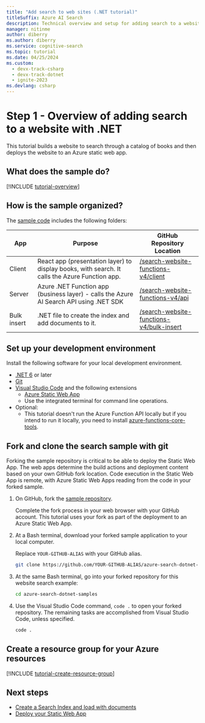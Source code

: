 ```yaml
---
title: "Add search to web sites (.NET tutorial)"
titleSuffix: Azure AI Search
description: Technical overview and setup for adding search to a website and deploying to Azure Static Web App with .NET.
manager: nitinme
author: diberry
ms.author: diberry
ms.service: cognitive-search
ms.topic: tutorial
ms.date: 04/25/2024
ms.custom:
  - devx-track-csharp
  - devx-track-dotnet
  - ignite-2023
ms.devlang: csharp
---
```


# Step 1 - Overview of adding search to a website with .NET

This tutorial builds a website to search through a catalog of books and then deploys the website to an Azure static web app. 

## What does the sample do?

[!INCLUDE [tutorial-overview](includes/tutorial-add-search-website-what-sample-does.md)]

## How is the sample organized?

The [sample code](https://github.com/Azure-Samples/azure-search-dotnet-samples/tree/main/search-website-functions-v4) includes the following folders:

|App|Purpose|GitHub<br>Repository<br>Location|
|--|--|--|
|Client|React app (presentation layer) to display books, with search. It calls the Azure Function app. |[/search-website-functions-v4/client](https://github.com/Azure-Samples/azure-search-dotnet-samples/tree/main/search-website-functions-v4/client)|
|Server|Azure .NET Function app (business layer) - calls the Azure AI Search API using .NET SDK |[/search-website-functions-v4/api](https://github.com/Azure-Samples/azure-search-dotnet-samples/tree/main/search-website-functions-v4/api)|
|Bulk insert|.NET file to create the index and add documents to it.|[/search-website-functions-v4/bulk-insert](https://github.com/Azure-Samples/azure-search-dotnet-samples/tree/main/search-website-functions-v4/bulk-insert)|

## Set up your development environment

Install the following software for your local development environment. 

- [.NET 6](https://dotnet.microsoft.com/download/dotnet/6.0) or later
- [Git](https://git-scm.com/downloads)
- [Visual Studio Code](https://code.visualstudio.com/) and the following extensions
    - [Azure Static Web App](https://marketplace.visualstudio.com/items?itemName=ms-azuretools.vscode-azurestaticwebapps) 
    - Use the integrated terminal for command line operations.
- Optional:
    - This tutorial doesn't run the Azure Function API locally but if you intend to run it locally, you need to install [azure-functions-core-tools](../azure-functions/functions-run-local.md?tabs=linux%2ccsharp%2cbash#install-the-azure-functions-core-tools).

## Fork and clone the search sample with git

Forking the sample repository is critical to be able to deploy the Static Web App. The web apps determine the build actions and deployment content based on your own GitHub fork location. Code execution in the Static Web App is remote, with Azure Static Web Apps reading from the code in your forked sample.

1. On GitHub, fork the [sample repository](https://github.com/Azure-Samples/azure-search-dotnet-samples). 

    Complete the fork process in your web browser with your GitHub account. This tutorial uses your fork as part of the deployment to an Azure Static Web App. 

1. At a Bash terminal, download your forked sample application to your local computer. 

    Replace `YOUR-GITHUB-ALIAS` with your GitHub alias. 

    ```bash
    git clone https://github.com/YOUR-GITHUB-ALIAS/azure-search-dotnet-samples
    ```

1. At the same Bash terminal, go into your forked repository for this website search example:

    ```bash
    cd azure-search-dotnet-samples
    ```

1. Use the Visual Studio Code command, `code .` to open your forked repository. The remaining tasks are accomplished from Visual Studio Code, unless specified.

    ```bash
    code .
    ```

## Create a resource group for your Azure resources

[!INCLUDE [tutorial-create-resource-group](includes/tutorial-add-search-website-create-resource-group.md)]

## Next steps

* [Create a Search Index and load with documents](tutorial-csharp-create-load-index.md)
* [Deploy your Static Web App](tutorial-csharp-deploy-static-web-app.md)
